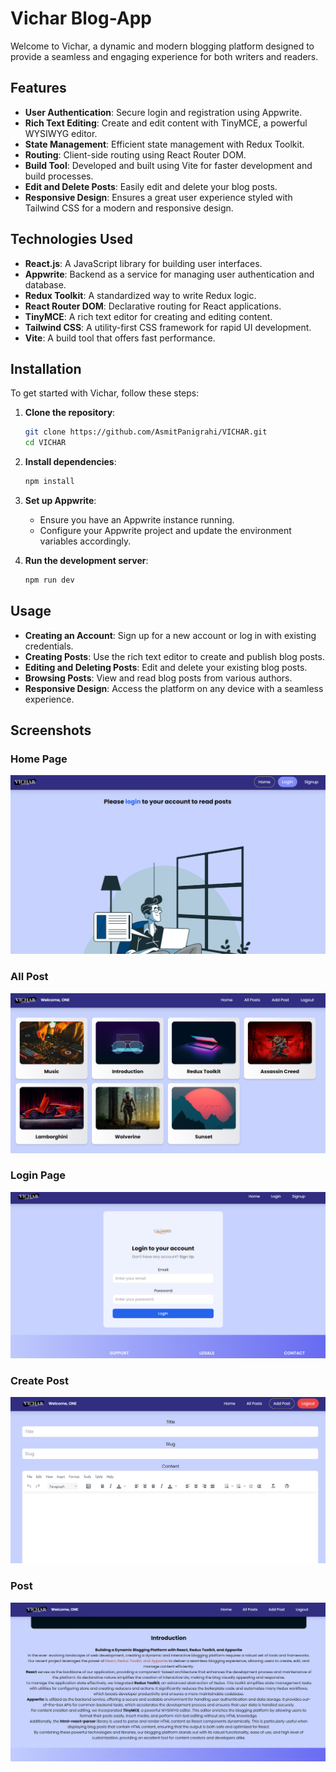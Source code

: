 # Vichar Blog-App

Welcome to Vichar, a dynamic and modern blogging platform designed to provide a seamless and engaging experience for both writers and readers.

## Features

- **User Authentication**: Secure login and registration using Appwrite.
- **Rich Text Editing**: Create and edit content with TinyMCE, a powerful WYSIWYG editor.
- **State Management**: Efficient state management with Redux Toolkit.
- **Routing**: Client-side routing using React Router DOM.
- **Build Tool**: Developed and built using Vite for faster development and build processes.
- **Edit and Delete Posts**: Easily edit and delete your blog posts.
- **Responsive Design**: Ensures a great user experience styled with Tailwind CSS for a modern and responsive design.

## Technologies Used

- **React.js**: A JavaScript library for building user interfaces.
- **Appwrite**: Backend as a service for managing user authentication and database.
- **Redux Toolkit**: A standardized way to write Redux logic.
- **React Router DOM**: Declarative routing for React applications.
- **TinyMCE**: A rich text editor for creating and editing content.
- **Tailwind CSS**: A utility-first CSS framework for rapid UI development.
- **Vite**: A build tool that offers fast performance.

## Installation

To get started with Vichar, follow these steps:

1. **Clone the repository**:
    ```bash
    git clone https://github.com/AsmitPanigrahi/VICHAR.git
    cd VICHAR
    ```

2. **Install dependencies**:
    ```bash
    npm install
    ```

3. **Set up Appwrite**:
    - Ensure you have an Appwrite instance running.
    - Configure your Appwrite project and update the environment variables accordingly.

4. **Run the development server**:
    ```bash
    npm run dev
    ```

## Usage

- **Creating an Account**: Sign up for a new account or log in with existing credentials.
- **Creating Posts**: Use the rich text editor to create and publish blog posts.
- **Editing and Deleting Posts**: Edit and delete your existing blog posts.
- **Browsing Posts**: View and read blog posts from various authors.
- **Responsive Design**: Access the platform on any device with a seamless experience.

## Screenshots

### Home Page
![Home Page](/public/Home.png)

### All Post
![Edit Post](/public/AllPost.png)

### Login Page
![Login Page](/public/loginPage.png)

### Create Post
![Create Post](/public/CreatePost.png)

### Post
![Delete Post](/public/Post.png)
